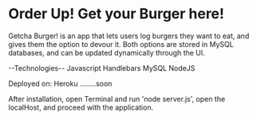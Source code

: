 # Order Up! Get your Burger here!

Getcha Burger! is an app that lets users log burgers they want to eat, and gives them the option to devour it. Both options are stored in MySQL databases, and can be updated dynamically through the UI.


--Technologies--
Javascript
Handlebars
MySQL
NodeJS

Deployed on: Heroku ........soon

After installation, open Terminal and run 'node server.js', open the localHost, and proceed with the application.
